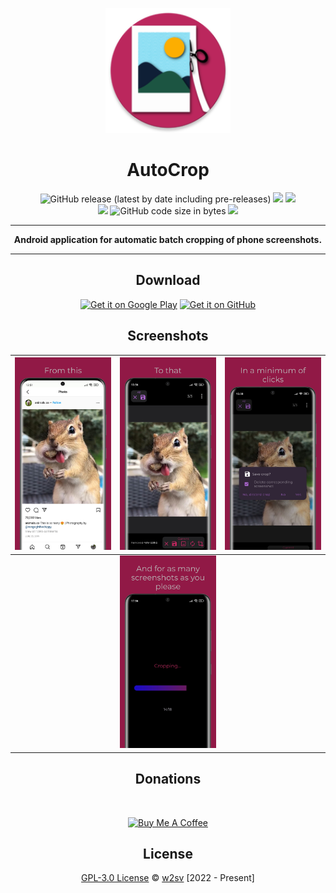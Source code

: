 <p align="center">
  <a href=""><img width="200" height="200" src="app/src/main/res/mipmap-xxxhdpi/logo_round.png"></a>
</p>
<h1 align="center">AutoCrop</h1>

<p align="center">
  <img alt="GitHub release (latest by date including pre-releases)" src="https://img.shields.io/github/v/release/w2sv/AutoCrop?include_prereleases"/>
  <img src="https://img.shields.io/endpoint?color=green&logo=google-play&logoColor=green&url=https%3A%2F%2Fplay.cuzi.workers.dev%2Fplay%3Fi%3Dcom.w2sv.autocrop%26l%3DPlay%2520Store%26m%3D%24version"/>
  <img src="https://img.shields.io/endpoint?color=green&logo=google-play&logoColor=green&url=https%3A%2F%2Fplay.cuzi.workers.dev%2Fplay%3Fi%3Dcom.w2sv.autocrop%26l%3DDownloads%26m%3D%24totalinstalls"/>

  <br>

  <img src="https://img.shields.io/github/license/w2sv/AutoCrop">
  <img alt="GitHub code size in bytes" src="https://img.shields.io/github/languages/code-size/w2sv/AutoCrop">
  <a href="https://github.com/w2sv/AutoCrop/actions/workflows/workflow.yaml"><img src="https://github.com/w2sv/AutoCrop/actions/workflows/workflow.yaml/badge.svg"></a>

</p>

------

<p align="center">
<b> Android application for automatic batch cropping of phone screenshots.</b>
</p>

------

<h2 align="center">Download</h2>

<p align="center">
<a href="https://play.google.com/store/apps/details?id=com.w2sv.autocrop"><img alt="Get it on Google Play" src="https://play.google.com/intl/en_us/badges/images/generic/en_badge_web_generic.png" height="80"/></a>
<a href="https://github.com/w2sv/AutoCrop/releases/latest"><img alt="Get it on GitHub" src="https://github.com/machiav3lli/oandbackupx/blob/034b226cea5c1b30eb4f6a6f313e4dadcbb0ece4/badge_github.png" height="80"/></a>
</p>

<h2 align="center">Screenshots</h2>

| ![](app/src/main/play/listings/en-US/graphics/phone-screenshots/1.jpg) | ![](app/src/main/play/listings/en-US/graphics/phone-screenshots/2.jpg) | ![](app/src/main/play/listings/en-US/graphics/phone-screenshots/3.jpg) |
|------------------------------------------------------------------------|------------------------------------------------------------------------|------------------------------------------------------------------------|
|                                                                        | ![](app/src/main/play/listings/en-US/graphics/phone-screenshots/4.jpg) |                                                                        |

<h2 align="center">Donations</h2>
<br>
<p align="center">
<a href="https://www.buymeacoffee.com/w2sv" target="_blank"><img src="https://www.buymeacoffee.com/assets/img/custom_images/orange_img.png" alt="Buy Me A Coffee" style="height: 41px !important;width: 174px !important" ></a>
</p>

<h2 align="center">License</h2>

<p align="center">
<a href="https://github.com/w2sv/AutoCrop/blob/main/LICENSE">GPL-3.0 License</a> © <a href="https://github.com/w2sv">w2sv</a> [2022 - Present]
</p>

